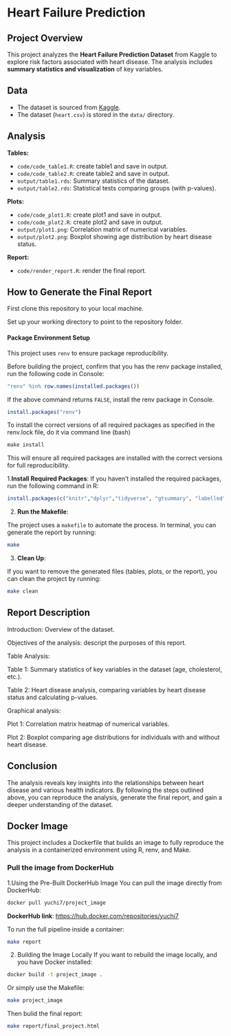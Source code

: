 
# Heart Failure Prediction

## Project Overview

This project analyzes the **Heart Failure Prediction Dataset** from Kaggle to explore risk factors associated with heart disease.
The analysis includes **summary statistics and visualization** of key variables.

## Data

-   The dataset is sourced from [Kaggle](https://www.kaggle.com/datasets/fedesoriano/heart-failure-prediction/data).
-   The dataset (`heart.csv`) is stored in the `data/` directory.

## Analysis

**Tables:**

-   `code/code_table1.R`: create table1 and save in output.
-   `code/code_table2.R`: create table2 and save in output.
-   `output/table1.rds`: Summary statistics of the dataset.
-   `output/table2.rds`: Statistical tests comparing groups (with p-values).

**Plots:**

-   `code/code_plot1.R`: create plot1 and save in output.
-   `code/code_plot2.R`: create plot2 and save in output.
-   `output/plot1.png`: Correlation matrix of numerical variables.
-   `output/plot2.png`: Boxplot showing age distribution by heart disease status.

**Report:**

-   `code/render_report.R`: render the final report.

## How to Generate the Final Report

First clone this repository to your local machine.

Set up your working directory to point to the repository folder.

#### Package Environment Setup
This project uses `renv` to ensure package reproducibility.

Before building the project, confirm that you has the renv package installed, run the following code in Console:

``` r
"renv" %in% row.names(installed.packages())
``` 

If the above command returns `FALSE`, install the renv package in Console.

```r
install.packages("renv")
```

To install the correct versions of all required packages as specified in the renv.lock file, do it via command line (bash)

```r
make install
```

This will ensure all required packages are installed with the correct versions for full reproducibility.

1.**Install Required Packages**: If you haven’t installed the required packages, run the following command in R:

``` r
install.packages(c("knitr","dplyr","tidyverse", "gtsummary", "labelled","kableExtra", "ggplot2", "ggcorrplot", "here"))
```

2.  **Run the Makefile**:

The project uses a `makefile` to automate the process.
In terminal, you can generate the report by running:

``` bash
make
```

3.  **Clean Up**:

If you want to remove the generated files (tables, plots, or the report), you can clean the project by running:

``` bash
make clean
```

## Report Description

Introduction: Overview of the dataset.

Objectives of the analysis: descript the purposes of this report.

Table Analysis:

Table 1: Summary statistics of key variables in the dataset (age, cholesterol, etc.).

Table 2: Heart disease analysis, comparing variables by heart disease status and calculating p-values.

Graphical analysis:

Plot 1: Correlation matrix heatmap of numerical variables.

Plot 2: Boxplot comparing age distributions for individuals with and without heart disease.

## Conclusion

The analysis reveals key insights into the relationships between heart disease and various health indicators.
By following the steps outlined above, you can reproduce the analysis, generate the final report, and gain a deeper understanding of the dataset.


##  Docker Image
This project includes a Dockerfile that builds an image to fully reproduce the analysis in a containerized environment using R, renv, and Make.

### Pull the image from DockerHub
1.Using the Pre-Built DockerHub Image
You can pull the image directly from DockerHub:

```bash
docker pull yuchi7/project_image
```
**DockerHub link**: https://hub.docker.com/repositories/yuchi7

To run the full pipeline inside a container:

```bash
make report
```

2. Building the Image Locally 
If you want to rebuild the image locally, and you have Docker installed:

```bash
docker build -t project_image .
```
Or simply use the Makefile:

```bash
make project_image
```

Then bulid the final report:

```bash
make report/final_project.html
```





